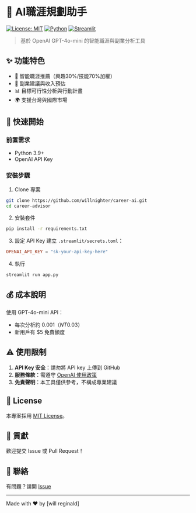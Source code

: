 # 🎯 AI職涯規劃助手

[![License: MIT](https://img.shields.io/badge/License-MIT-yellow.svg)](https://opensource.org/licenses/MIT)
[![Python](https://img.shields.io/badge/python-3.9+-blue.svg)](https://www.python.org/downloads/)
[![Streamlit](https://img.shields.io/badge/Streamlit-1.28+-red.svg)](https://streamlit.io)

> 基於 OpenAI GPT-4o-mini 的智能職涯與副業分析工具

## ✨ 功能特色

- 🎯 智能職涯推薦（興趣30%/技能70%加權）
- 💼 副業建議與收入預估
- 📊 目標可行性分析與行動計畫
- 🌍 支援台灣與國際市場

## 🚀 快速開始

### 前置需求

- Python 3.9+
- OpenAI API Key

### 安裝步驟

1. Clone 專案
```bash
git clone https://github.com/willnighter/career-ai.git
cd career-advisor
```

2. 安裝套件
```bash
pip install -r requirements.txt
```

3. 設定 API Key
建立 `.streamlit/secrets.toml`：
```toml
OPENAI_API_KEY = "sk-your-api-key-here"
```

4. 執行
```bash
streamlit run app.py
```

## 💰 成本說明

使用 GPT-4o-mini API：
- 每次分析約 $0.001（NT$0.03）
- 新用戶有 $5 免費額度

## ⚠️ 使用限制

1. **API Key 安全**：請勿將 API key 上傳到 GitHub
2. **服務條款**：需遵守 [OpenAI 使用政策](https://openai.com/policies/usage-policies)
3. **免責聲明**：本工具僅供參考，不構成專業建議

## 📝 License

本專案採用 [MIT License](LICENSE)。

## 🤝 貢獻

歡迎提交 Issue 或 Pull Request！

## 📧 聯絡

有問題？請開 [Issue](https://github.com/will_reginald/career-advisor/issues)

---

Made with ❤️ by [will reginald]
